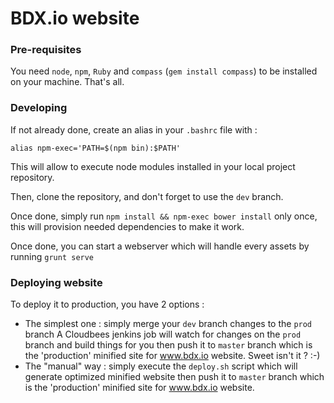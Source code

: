 BDX.io website
=======

### Pre-requisites

You need `node`, `npm`, `Ruby` and `compass` (`gem install compass`) to be installed on your machine. That's all.

### Developing

If not already done, create an alias in your `.bashrc` file with :
```
alias npm-exec='PATH=$(npm bin):$PATH'
```
This will allow to execute node modules installed in your local project repository.

Then, clone the repository, and don't forget to use the `dev` branch.

Once done, simply run `npm install && npm-exec bower install` only once, this will provision needed dependencies to make it
work.

Once done, you can start a webserver which will handle every assets by running `grunt serve`

### Deploying website

To deploy it to production, you have 2 options :
- The simplest one : simply merge your `dev` branch changes to the `prod` branch
  A Cloudbees jenkins job will watch for changes on the `prod` branch and build things for you then push it to `master`
  branch which is the 'production' minified site for www.bdx.io website.
  Sweet isn't it ? :-)
- The "manual" way : simply execute the `deploy.sh` script which will generate optimized minified website
  then push it to `master` branch which is the 'production' minified site for www.bdx.io website.
